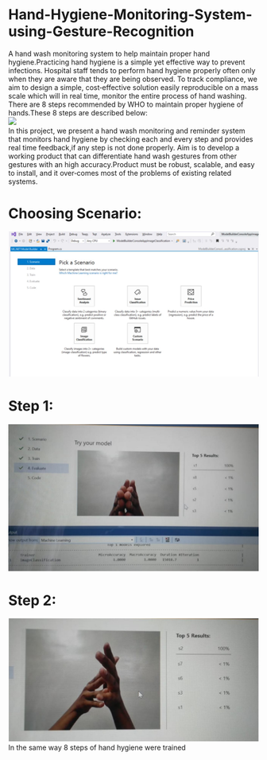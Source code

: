 # Hand-Hygiene-Monitoring-System-using-Gesture-Recognition 
A hand wash monitoring system to help maintain proper hand hygiene.Practicing hand hygiene is a simple yet effective way to prevent infections. Hospital staff tends to perform hand hygiene properly often only when they are aware that they are being observed. To track compliance, we aim to design a simple, cost‐effective solution easily reproducible on a mass scale which will in real time, monitor the entire process of hand washing.  
There are 8 steps recommended by WHO to maintain proper hygiene of hands.These 8 steps are described below:  
![](https://github.com/patilninad/Hand-Hygiene-Monitoring-System-using-Gesture-Recognition/blob/master/washing_hands_photos.jpg)  
In this project, we present a hand wash monitoring and reminder system that monitors hand hygiene by checking each and every step and provides real time feedback,if any step is not done properly. Aim is to develop a working product that can differentiate hand wash gestures from other gestures with an high accuracy.Product must be robust, scalable, and easy to install, and it over‐comes most of the problems of existing related systems.  
# Choosing Scenario:  
![](https://github.com/MyProjects180/Handwash-Compliance-Monitoring/blob/master/Images%20For%20Reference/Choosing%20Scenario.JPG)
# Step 1:  
![](https://github.com/MyProjects180/Handwash-Compliance-Monitoring/blob/master/Images%20For%20Reference/Result%201.JPG)  
# Step 2:
![](https://github.com/MyProjects180/Handwash-Compliance-Monitoring/blob/master/Images%20For%20Reference/Result%202.JPG)  
In the same way 8 steps of hand hygiene were trained
